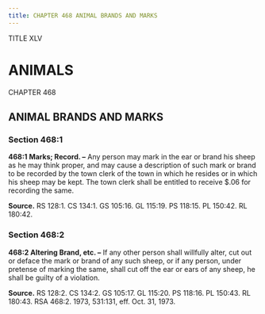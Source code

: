 ```yaml
---
title: CHAPTER 468 ANIMAL BRANDS AND MARKS
---
```


TITLE XLV
                                             
ANIMALS
==========

CHAPTER 468
                                             
ANIMAL BRANDS AND MARKS
-----------------------

### Section 468:1

 **468:1 Marks; Record. –** Any person may mark in the ear or brand
his sheep as he may think proper, and may cause a description of such
mark or brand to be recorded by the town clerk of the town in which he
resides or in which his sheep may be kept. The town clerk shall be
entitled to receive 
                                             $.06 for recording the same.

**Source.** RS 128:1. CS 134:1. GS 105:16. GL 115:19. PS 118:15. PL
150:42. RL 180:42.

### Section 468:2

 **468:2 Altering Brand, etc. –** If any other person shall willfully
alter, cut out or deface the mark or brand of any such sheep, or if any
person, under pretense of marking the same, shall cut off the ear or
ears of any sheep, he shall be guilty of a violation.

**Source.** RS 128:2. CS 134:2. GS 105:17. GL 115:20. PS 118:16. PL
150:43. RL 180:43. RSA 468:2. 1973, 531:131, eff. Oct. 31, 1973.
